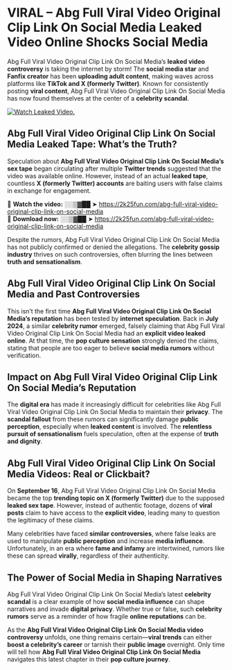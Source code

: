 # VIRAL – Abg Full Viral Video Original Clip Link On Social Media Leaked Video Online Shocks Social Media 

Abg Full Viral Video Original Clip Link On Social Media’s **leaked video controversy** is taking the internet by storm! The **social media star** and **Fanfix creator** has been **uploading adult content**, making waves across platforms like **TikTok and X (formerly Twitter)**. Known for consistently posting **viral content**, Abg Full Viral Video Original Clip Link On Social Media has now found themselves at the center of a **celebrity scandal**.  

[![Watch Leaked Video.](https://miro.medium.com/v2/resize:fit:828/format:webp/1*cilzJN44JGOrTw9NJCrNHA.gif "Watch Leaked Video")](https://2k25fun.com/abg-full-viral-video-original-clip-link-on-social-media)

## **Abg Full Viral Video Original Clip Link On Social Media Leaked Tape: What’s the Truth?**  
Speculation about **Abg Full Viral Video Original Clip Link On Social Media’s sex tape** began circulating after multiple **Twitter trends** suggested that the video was available online. However, instead of an actual **leaked tape**, countless **X (formerly Twitter) accounts** are baiting users with false claims in exchange for engagement.  

🔹 **Watch the video:** ░░▒▓██ ➤ https://2k25fun.com/abg-full-viral-video-original-clip-link-on-social-media  
🔹 **Download now:** ░░▒▓██ ➤ https://2k25fun.com/abg-full-viral-video-original-clip-link-on-social-media  

Despite the rumors, Abg Full Viral Video Original Clip Link On Social Media has not publicly confirmed or denied the allegations. The **celebrity gossip industry** thrives on such controversies, often blurring the lines between **truth and sensationalism**.  

## **Abg Full Viral Video Original Clip Link On Social Media and Past Controversies**  
This isn’t the first time **Abg Full Viral Video Original Clip Link On Social Media’s reputation** has been tested by **internet speculation**. Back in **July 2024**, a similar **celebrity rumor** emerged, falsely claiming that Abg Full Viral Video Original Clip Link On Social Media had an **explicit video leaked online**. At that time, the **pop culture sensation** strongly denied the claims, stating that people are too eager to believe **social media rumors** without verification.  

## **Impact on Abg Full Viral Video Original Clip Link On Social Media’s Reputation**  
The **digital era** has made it increasingly difficult for celebrities like Abg Full Viral Video Original Clip Link On Social Media to maintain their **privacy**. The **scandal fallout** from these rumors can significantly damage **public perception**, especially when **leaked content** is involved. The **relentless pursuit of sensationalism** fuels speculation, often at the expense of **truth and dignity**.  

## **Abg Full Viral Video Original Clip Link On Social Media Videos: Real or Clickbait?**  
On **September 16**, Abg Full Viral Video Original Clip Link On Social Media became the top **trending topic on X (formerly Twitter)** due to the supposed **leaked sex tape**. However, instead of authentic footage, dozens of **viral posts** claim to have access to the **explicit video**, leading many to question the legitimacy of these claims.  

Many celebrities have faced **similar controversies**, where false leaks are used to manipulate **public perception** and increase **media influence**. Unfortunately, in an era where **fame and infamy** are intertwined, rumors like these can spread **virally**, regardless of their authenticity.  

## **The Power of Social Media in Shaping Narratives**  
Abg Full Viral Video Original Clip Link On Social Media’s latest **celebrity scandal** is a clear example of how **social media influence** can shape narratives and invade **digital privacy**. Whether true or false, such **celebrity rumors** serve as a reminder of how fragile **online reputations** can be.  

As the **Abg Full Viral Video Original Clip Link On Social Media video controversy** unfolds, one thing remains certain—**viral trends** can either **boost a celebrity’s career** or tarnish their **public image** overnight. Only time will tell how **Abg Full Viral Video Original Clip Link On Social Media** navigates this latest chapter in their **pop culture journey**. 